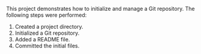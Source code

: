 This project demonstrates how to initialize and manage a Git repository. The following steps were performed:

1. Created a project directory.
2. Initialized a Git repository.
3. Added a README file.
4. Committed the initial files.

